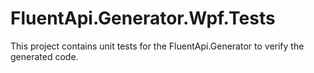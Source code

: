 # FluentApi.Generator.Wpf.Tests

This project contains unit tests for the FluentApi.Generator to verify the generated code.